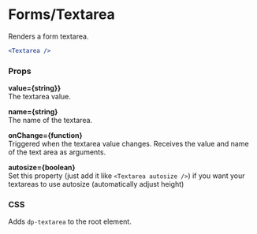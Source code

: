 Forms/Textarea
==============
Renders a form textarea.

```jsx
<Textarea />
```

### Props

**value={string}}**  
The textarea value.

**name={string}**  
The name of the textarea.

**onChange={function}**  
Triggered when the textarea value changes. Receives the value and name of the text area as arguments.

**autosize={boolean}**  
Set this property (just add it like `<Textarea autosize />`) if you want your textareas to use autosize (automatically adjust height) 


### CSS
Adds `dp-textarea` to the root element.
